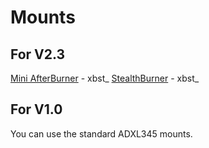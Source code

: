 # Mounts
## For V2.3
[Mini AfterBurner](./V2.3/MiniAB.stl) - xbst_
[StealthBurner](./V2.3/StealthBurner.stl) - xbst_
<br>
## For V1.0
You can use the standard ADXL345 mounts.
